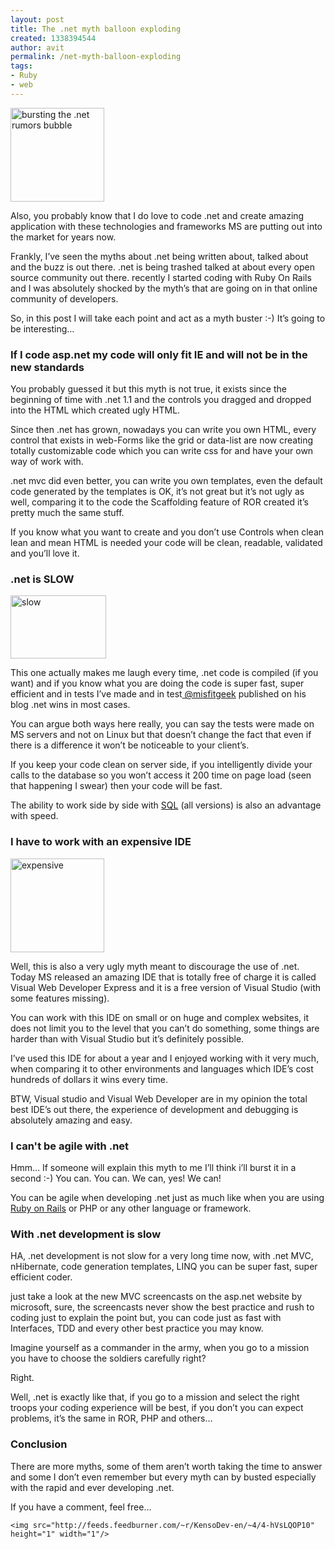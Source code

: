 ```yaml
---
layout: post
title: The .net myth balloon exploding
created: 1338394544
author: avit
permalink: /net-myth-balloon-exploding
tags:
- Ruby
- web
---
```

<a href='http://www.kensodev.com/2009/11/12/the-net-myth-balloon-exploding/surprise/' rel='attachment wp-att-290'><img alt='bursting the .net rumors bubble' class='alignleft size-thumbnail wp-image-290' height='150' src='http://www.kensodev.com/wp-content/uploads/2009/11/iStock_000008504500XSmall-150x150.jpg' title='bursting the .net rumors bubble' width='150' /></a>
<p>Also, you probably know that I do love to code .net and create amazing application with these technologies and frameworks MS are putting out into the market for years now.</p>

<p>Frankly, I’ve seen the myths about .net being written about, talked about and the buzz is out there. .net is being trashed talked at about every open source community out there. recently I started coding with Ruby On Rails and I was absolutely shocked by the myth’s that are going on in that online community of developers.</p>

<p>So, in this post I will take each point and act as a myth buster :-) It’s going to be interesting…</p>
<!--more--><h3>If I code asp.net my code will only fit IE and will not be in the new standards</h3>
<p>You probably guessed it but this myth is not true, it exists since the beginning of time with .net 1.1 and the controls you dragged and dropped into the HTML which created ugly HTML.</p>

<p>Since then .net has grown, nowadays you can write you own HTML, every control that exists in web-Forms like the grid or data-list are now creating totally customizable code which you can write css for and have your own way of work with.</p>

<p>.net mvc did even better, you can write you own templates, even the default code generated by the templates is OK, it’s not great but it’s not ugly as well, comparing it to the code the Scaffolding feature of ROR created it’s pretty much the same stuff.</p>

<p>If you know what you want to create and you don’t use Controls when clean lean and mean HTML is needed your code will be clean, readable, validated and you’ll love it. <h3>.net is SLOW</h3> <a href='http://www.kensodev.com/2009/11/12/the-net-myth-balloon-exploding/istock_000006457005xsmall/' rel='attachment wp-att-292'><img alt='slow' class='size-full wp-image-292 alignleft' height='101' src='http://www.kensodev.com/wp-content/uploads/2009/11/iStock_000006457005XSmall.jpg' title='slow' width='153' /></a></p>

<p>This one actually makes me laugh every time, .net code is compiled (if you want) and if you know what you are doing the code is super fast, super efficient and in tests I’ve made and in test<a href='http://twitter.com/misfitgeek'> @misfitgeek</a> published on his blog .net wins in most cases.</p>

<p>You can argue both ways here really, you can say the tests were made on MS servers and not on Linux but that doesn’t change the fact that even if there is a difference it won’t be noticeable to your client’s.</p>

<p>If you keep your code clean on server side, if you intelligently divide your calls to the database so you won’t access it 200 time on page load (seen that happening I swear) then your code will be fast.</p>

<p>The ability to work side by side with <a href='http://www.kensodev.com/tag/sql/' title='SQL'>SQL</a> (all versions) is also an advantage with speed. <h3>I have to work with an expensive IDE</h3> <a href='http://www.kensodev.com/2009/11/12/the-net-myth-balloon-exploding/istock_000008650446xsmall/' rel='attachment wp-att-293'><img alt='expensive' class='alignleft size-thumbnail wp-image-293' height='150' src='http://www.kensodev.com/wp-content/uploads/2009/11/iStock_000008650446XSmall-150x150.jpg' title='expensive' width='150' /></a></p>

<p>Well, this is also a very ugly myth meant to discourage the use of .net. Today MS released an amazing IDE that is totally free of charge it is called Visual Web Developer Express and it is a free version of Visual Studio (with some features missing).</p>

<p>You can work with this IDE on small or on huge and complex websites, it does not limit you to the level that you can’t do something, some things are harder than with Visual Studio but it’s definitely possible.</p>

<p>I’ve used this IDE for about a year and I enjoyed working with it very much, when comparing it to other environments and languages which IDE’s cost hundreds of dollars it wins every time.</p>

<p>BTW, Visual studio and Visual Web Developer are in my opinion the total best IDE’s out there, the experience of development and debugging is absolutely amazing and easy. <h3>I can't be agile with .net</h3> Hmm… If someone will explain this myth to me I’ll think i’ll burst it in a second :-) You can. You can. We can, yes! We can!</p>

<p>You can be agile when developing .net just as much like when you are using <a href='http://www.kensodev.com/category/ruby-on-rails/' title='Ruby on Rails'>Ruby on Rails</a> or PHP or any other language or framework. <h3>With .net development is slow</h3> HA, .net development is not slow for a very long time now, with .net MVC, nHibernate, code generation templates, LINQ you can be super fast, super efficient coder.</p>

<p>just take a look at the new MVC screencasts on the asp.net website by microsoft, sure, the screencasts never show the best practice and rush to coding just to explain the point but, you can code just as fast with Interfaces, TDD and every other best practice you may know.</p>

<p>Imagine yourself as a commander in the army, when you go to a mission you have to choose the soldiers carefully right?</p>

<p>Right.</p>

<p>Well, .net is exactly like that, if you go to a mission and select the right troops your coding experience will be best, if you don’t you can expect problems, it’s the same in ROR, PHP and others… <h3>Conclusion</h3> There are more myths, some of them aren’t worth taking the time to answer and some I don’t even remember but every myth can by busted especially with the rapid and ever developing .net.</p>

<p>If you have a comment, feel free…</p>
      
    <img src="http://feeds.feedburner.com/~r/KensoDev-en/~4/4-hVsLQOP10" height="1" width="1"/>
